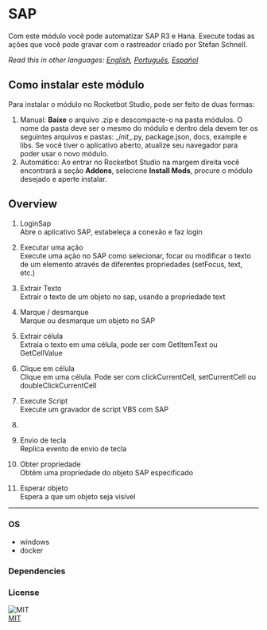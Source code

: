 



# SAP
  
Com este módulo você pode automatizar SAP R3 e Hana. Execute todas as ações que você pode gravar com o rastreador criado por Stefan Schnell.  

*Read this in other languages: [English](README.md), [Português](README.pr.md), [Español](README.es.md)*

## Como instalar este módulo
  
Para instalar o módulo no Rocketbot Studio, pode ser feito de duas formas:
1. Manual: __Baixe__ o arquivo .zip e descompacte-o na pasta módulos. O nome da pasta deve ser o mesmo do módulo e dentro dela devem ter os seguintes arquivos e pastas: \__init__.py, package.json, docs, example e libs. Se você tiver o aplicativo aberto, atualize seu navegador para poder usar o novo módulo.
2. Automático: Ao entrar no Rocketbot Studio na margem direita você encontrará a seção **Addons**, selecione **Install Mods**, procure o módulo desejado e aperte instalar.  


## Overview


1. LoginSap  
Abre o aplicativo SAP, estabeleça a conexão e faz login

2. Executar uma ação  
Execute uma ação no SAP como selecionar, focar ou modificar o texto de um elemento através de diferentes propriedades (setFocus, text, etc.)

3. Extrair Texto  
Extrair o texto de um objeto no sap, usando a propriedade text

4. Marque / desmarque  
Marque ou desmarque um objeto no SAP

5. Extrair célula  
Extraia o texto em uma célula, pode ser com GetItemText ou GetCellValue

6. Clique em célula  
Clique em uma célula. Pode ser com clickCurrentCell, setCurrentCell ou doubleClickCurrentCell

7. Execute Script  
Execute um gravador de script VBS com SAP

8.   


9. Envio de tecla  
Replica evento de envio de tecla

10. Obter propriedade  
Obtém uma propriedade do objeto SAP especificado

11. Esperar objeto  
Espera a que um objeto seja visível  




----
### OS

- windows
- docker

### Dependencies

### License
  
![MIT](https://camo.githubusercontent.com/107590fac8cbd65071396bb4d04040f76cde5bde/687474703a2f2f696d672e736869656c64732e696f2f3a6c6963656e73652d6d69742d626c75652e7376673f7374796c653d666c61742d737175617265)  
[MIT](http://opensource.org/licenses/mit-license.ph)